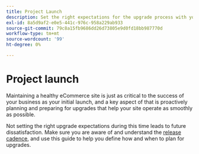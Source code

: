 ```yaml
---
title: Project Launch
description: Set the right expectations for the upgrade process with your Adobe Commerce project stakeholders.
exl-id: 8a5d9af2-e0e5-441c-976c-958a229ab933
source-git-commit: 79c8a15fb9686dd26d73805e9d0fd18bb987770d
workflow-type: tm+mt
source-wordcount: '99'
ht-degree: 0%

---
```


# Project launch

Maintaining a healthy eCommerce site is just as critical to the success of your business as your initial launch, and a key aspect of that is proactively planning and preparing for upgrades that help your site operate as smoothly as possible.

Not setting the right upgrade expectations during this time leads to future dissatisfaction. Make sure you are aware of and understand the [release cadence](https://experienceleague.adobe.com/en/docs/commerce-operations/release/planning/schedule), and use this guide to help you define how and when to plan for upgrades.
